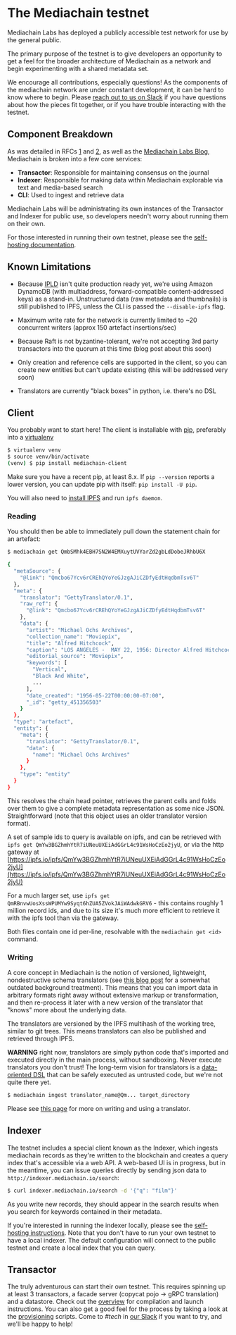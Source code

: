# The Mediachain testnet

Mediachain Labs has deployed a publicly accessible test network for use by the
general public.

The primary purpose of the testnet is to give developers an opportunity to
get a feel for the broader architecture of Mediachain as a network and begin
experimenting with a shared metadata set.

We encourage all contributions, especially questions!  As the components of the
mediachain network are under constant development, it can be hard to know where
to begin.  Please [reach out to us on Slack](//slack.mediachain.io) if you
have questions about how the pieces fit together, or if you have trouble
interacting with the testnet.


## Component Breakdown

As was detailed in RFCs
[1](https://github.com/mediachain/mediachain/blob/master/rfc/mediachain-rfc-1.md)
and
[2](https://github.com/mediachain/mediachain/blob/master/rfc/mediachain-rfc-2.md),
as well as the [Mediachain Labs Blog](http://blog.mediachain.io/), Mediachain is
broken into a few core services:

- **Transactor**: Responsible for maintaining consensus on the journal
- **Indexer**: Responsible for making data within Mediachain explorable via text
  and media-based search
- **CLI**: Used to ingest and retrieve data

Mediachain Labs will be administrating its own instances of the Transactor
and Indexer for public use, so developers needn't worry about running them on
their own.

For those interested in running their own testnet, please see the [self-hosting documentation](selfhosting.md).


## Known Limitations

* Because [IPLD](https://github.com/ipfs/go-ipld) isn't quite production ready yet,
  we're using Amazon DynamoDB (with multiaddress, forward-compatible content-addressed keys)
  as a stand-in. Unstructured data (raw metadata and thumbnails) is still published to IPFS,
   unless the CLI is passed the `--disable-ipfs` flag.

* Maximum write rate for the network is currently limited to ~20 concurrent writers
  (approx 150 artefact insertions/sec)

* Because Raft is not byzantine-tolerant, we're not accepting 3rd party transactors
  into the quorum at this time (blog post about this soon)

* Only creation and reference cells are supported in the client, so you can create new entities but can't update
  existing (this will be addressed very soon)

* Translators are currently "black boxes" in python, i.e. there's no DSL


## Client

You probably want to start here! The client is installable with [pip](https://pip.pypa.io/en/stable/),
preferably into a [virtualenv](https://virtualenv.pypa.io/en/stable/userguide/)

```bash
$ virtualenv venv
$ source venv/bin/activate
(venv) $ pip install mediachain-client
```

Make sure you have a recent pip, at least 8.x. If `pip --version` reports a lower version,
you can update pip with itself: `pip install -U pip`.

You will also need to [install IPFS](https://ipfs.io/docs/install/) and
run `ipfs daemon`.

### Reading

You should then be able to immediately pull down the statement chain for an artefact:

```bash
$ mediachain get QmbSMhk4EBH7SN2W4EMXuytUVYarZd2gbLdDobeJRhbU6X

{
  "metaSource": {
    "@link": "Qmcbo67Ycv6rCREhQYoYeGJzgAJiCZDfyEdtHqdbmTsv6T"
  },
  "meta": {
    "translator": "GettyTranslator/0.1",
    "raw_ref": {
      "@link": "Qmcbo67Ycv6rCREhQYoYeGJzgAJiCZDfyEdtHqdbmTsv6T"
    },
    "data": {
      "artist": "Michael Ochs Archives",
      "collection_name": "Moviepix",
      "title": "Alfred Hitchcock",
      "caption": "LOS ANGELES -  MAY 22, 1956: Director Alfred Hitchcock with actor Jimmy Stewart and actress Doris Day at the premier of 'The Man Who Knew Too Much' in Los Angeles, California. (Photo by Earl Leaf/Michael Ochs Archives/Getty Images)",
      "editorial_source": "Moviepix",
      "keywords": [
        "Vertical",
        "Black And White",
        ...
      ],
      "date_created": "1956-05-22T00:00:00-07:00",
      "_id": "getty_451356503"
    }
  },
  "type": "artefact",
  "entity": {
    "meta": {
      "translator": "GettyTranslator/0.1",
      "data": {
        "name": "Michael Ochs Archives"
      }
    },
    "type": "entity"
  }
}
```

This resolves the chain head pointer, retrieves the parent cells and folds over them to give a complete
metadata representation as some nice JSON. Straightforward (note that this object uses an older translator version format).

A set of sample ids to query is available on ipfs, and can be retrieved with `ipfs get QmYw3BGZhmhYtR7iUNeuUXEiAdGGrL4c91WsHoCzEo2jyU`,
or via the http gateway at [https://ipfs.io/ipfs/QmYw3BGZhmhYtR7iUNeuUXEiAdGGrL4c91WsHoCzEo2jyU](https://ipfs.io/ipfs/QmYw3BGZhmhYtR7iUNeuUXEiAdGGrL4c91WsHoCzEo2jyU)

For a much larger set, use `ipfs get QmRBnvwUosXssWPUMYw9Syqt6hZUA5ZVokJAiWAdwkGRV6` - this contains roughly 1 million
record ids, and due to its size it's much more efficient to retrieve it with the ipfs tool than via the gateway.

Both files contain one id per-line, resolvable with the `mediachain get <id>` command.

### Writing

A core concept in Mediachain is the notion of versioned, lightweight, nondestructive schema translators
(see [this blog post](https://blog.mediachain.io/mediachain-developer-update-supplemental-translators-6abe3707030a#.260jpzr5c) for a somewhat outdated background treatment). This means that you can import data in arbitrary formats right away
without extensive markup or transformation, and then re-process it later with a new version of the translator that
"knows" more about the underlying data.

The translators are versioned by the IPFS multihash of the working tree, similar to git trees. This means translators can also be published and retrieved through IPFS.

**WARNING** right now, translators are simply python code that's imported and executed directly in the main process, without sandboxing. Never execute translators you don't trust! The long-term vision for translators is a [data-oriented DSL](https://github.com/mediachain/mediachain-client/issues/70) that can be safely executed as untrusted code, but we're not quite there yet.

```bash
$ mediachain ingest translator_name@Qm... target_directory
```

Please see [this page](translators.md) for more on writing and using a translator.

## Indexer

The testnet includes a special client known as the Indexer, which ingests mediachain
records as they're written to the blockchain and creates a query index that's
accessible via a web API.  A web-based UI is in progress, but in the meantime,
you can issue queries directly by sending json data to `http://indexer.mediachain.io/search`:

```bash
$ curl indexer.mediachain.io/search -d '{"q": "film"}'
```

As you write new records, they should appear in the search results when you search
for keywords contained in their metadata.

If you're interested in running the indexer locally, please see the [self-hosting instructions](selfhosting.md#indexer).
Note that you don't have to run your own testnet to have a local indexer.  The default configuration
will connect to the public testnet and create a local index that you can query.

## Transactor

The truly adventurous can start their own testnet. This requires spinning up at least 3 transactors,
a facade server (copycat pojo -> gRPC translation) and a datastore. Check out the [overview](selfhosting.md)
for compilation and launch instructions.  You can also get a good feel for the process by
taking a look at the [provisioning](https://github.com/mediachain/mediachain/tree/release-0.1.0/provisioning/playbooks)
scripts.  Come to _#tech_ in [our Slack](//slack.mediachain.io) if you want to try, and we'll be happy to help!



